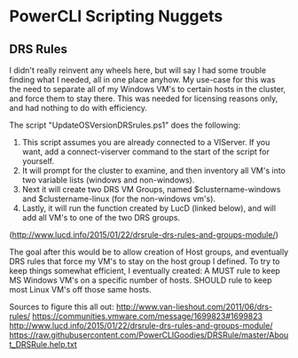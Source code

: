 # PowerCLI Scripting Nuggets

## DRS Rules

I didn't really reinvent any wheels here, but will say I had some trouble finding what I needed, all in one place anyhow. My use-case for this was the need to separate all of my Windows VM's to certain hosts in the cluster, and force them to stay there. This was needed for licensing reasons only, and had nothing to do with efficiency.

The script "UpdateOSVersionDRSrules.ps1" does the following:

1. This script assumes you are already connected to a VIServer. If you want, add a connect-viserver command to the start of the script for yourself.
2. It will prompt for the cluster to examine, and then inventory all VM's into two variable lists (windows and non-windows).
3. Next it will create two DRS VM Groups, named $clustername-windows and $clustername-linux (for the non-windows vm's).
4. Lastly, it will run the function created by LucD (linked below), and will add all VM's to one of the two DRS groups.

(http://www.lucd.info/2015/01/22/drsrule-drs-rules-and-groups-module/)

The goal after this would be to allow creation of Host groups, and eventually DRS rules that force my VM's to stay on the host group I defined. To try to keep things somewhat efficient, I eventually created:
A MUST rule to keep MS Windows VM's on a specific number of hosts.
SHOULD rule to keep most Linux VM's off those same hosts.

Sources to figure this all out:
http://www.van-lieshout.com/2011/06/drs-rules/
https://communities.vmware.com/message/1699823#1699823
http://www.lucd.info/2015/01/22/drsrule-drs-rules-and-groups-module/
https://raw.githubusercontent.com/PowerCLIGoodies/DRSRule/master/About_DRSRule.help.txt
